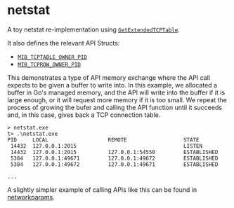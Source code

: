 # netstat

A toy netstat re-implementation using [`GetExtendedTCPTable`](https://docs.microsoft.com/en-us/windows/win32/api/iphlpapi/nf-iphlpapi-getextendedtcptable). 

It also defines the relevant API Structs: 

- [`MIB_TCPTABLE_OWNER_PID`](https://docs.microsoft.com/en-us/windows/win32/api/tcpmib/ns-tcpmib-mib_tcptable_owner_pid)
- [`MIB_TCPROW_OWNER_PID`](https://docs.microsoft.com/en-us/windows/win32/api/tcpmib/ns-tcpmib-mib_tcprow_owner_pid)

This demonstrates a type of API memory exchange where the API call expects to be given a buffer to write into. In this example, we allocated a buffer in Go's managed memory, and the API will write into the buffer
if it is large enough, or it will request more memory if it is too small. We repeat the process of growing the bufer
and calling the API function until it succeeds and, in this case, gives back a TCP connection table.

```
> netstat.exe
t> .\netstat.exe
PID     LOCAL                   REMOTE                  STATE
 14432  127.0.0.1:2015                                  LISTEN
 14432  127.0.0.1:2015          127.0.0.1:54550         ESTABLISHED
 5384   127.0.0.1:49671         127.0.0.1:49672         ESTABLISHED
 5384   127.0.0.1:49672         127.0.0.1:49671         ESTABLISHED

...
```

A slightly simpler example of calling APIs like this can be found in [networkparams](../networkparams).
